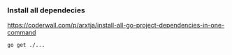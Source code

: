 ### Install all dependecies

https://coderwall.com/p/arxtja/install-all-go-project-dependencies-in-one-command
```
go get ./...
```

